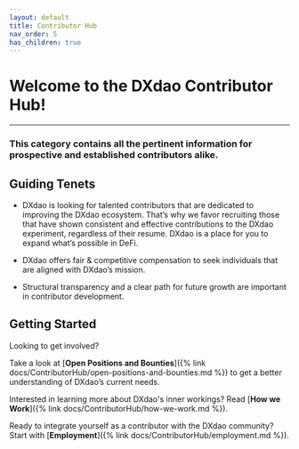 ```yaml
---
layout: default
title: Contributor Hub
nav_order: 5
has_children: true
---
```


# Welcome to the DXdao Contributor Hub!

___

### This category contains all the pertinent information for prospective and established contributors alike.
  
## Guiding Tenets

-   DXdao is looking for talented contributors that are dedicated to improving the DXdao ecosystem. That’s why we favor recruiting those that have shown consistent and effective contributions to the DXdao experiment, regardless of their resume. DXdao is a place for you to expand what’s possible in DeFi.

-   DXdao offers fair & competitive compensation to seek individuals that are aligned with DXdao’s mission.

-   Structural transparency and a clear path for future growth are important in contributor development.

## Getting Started

Looking to get involved?  
  
Take a look at [**Open Positions and Bounties**]({% link docs/ContributorHub/open-positions-and-bounties.md %}) to get a better understanding of DXdao’s current needs.

Interested in learning more about DXdao's inner workings? Read [**How we Work**]({% link docs/ContributorHub/how-we-work.md %}).  

Ready to integrate yourself as a contributor with the DXdao community? Start with [**Employment**]({% link docs/ContributorHub/employment.md %}).